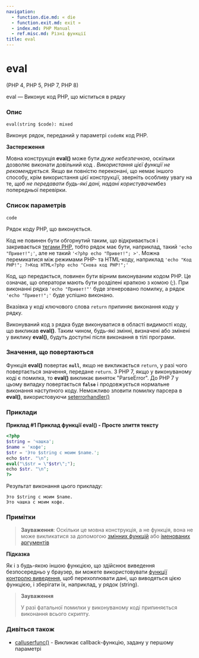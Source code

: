 ```yaml
---
navigation:
  - function.die.md: « die
  - function.exit.md: exit »
  - index.md: PHP Manual
  - ref.misc.md: Різні функції
title: eval
---
```

# eval

(PHP 4, PHP 5, PHP 7, PHP 8)

eval — Виконує код PHP, що міститься в рядку

### Опис

```methodsynopsis
eval(string $code): mixed
```

Виконує рядок, переданий у параметрі `code`як код PHP.

**Застереження**

Мовна конструкція **eval()** може бути *дуже небезпечною*, оскільки дозволяє виконати довільний код . *Використання цієї функції не рекомендується.* Якщо ви повністю переконані, що немає іншого способу, крім використання цієї конструкції, зверніть особливу увагу на те, *щоб не передавати будь-які дані, надані користувачем*без попередньої перевірки.

### Список параметрів

`code`

Рядок коду PHP, що виконується.

Код не повинен бути обгорнутий таким, що відкривається і закривається [тегами PHP](language.basic-syntax.phpmode.md), тобто рядок має бути, наприклад, такий `'echo "Привет!";'`, але не такий `'<?php echo "Привет!"; >'`. Можна перемикатися між режимами PHP- та HTML-коду, наприклад `'echo "Код PHP!"; ?>Код HTML<?php echo "Снова код PHP!";'`

Код, що передається, повинен бути вірним виконуваним кодом PHP. Це означає, що оператори мають бути розділені крапкою з комою (;). При виконанні рядка `'echo "Привет!"'` буде згенеровано помилку, а рядок `'echo "Привет!";'` буде успішно виконано.

Вказівка ​​у коді ключового слова `return` припиняє виконання коду у рядку.

Виконуваний код з рядка буде виконуватися в області видимості коду, що викликав **eval()**. Таким чином, будь-які змінні, визначені або змінені у виклику **eval()**, будуть доступні після виконання в тілі програми.

### Значення, що повертаються

Функція **eval()** повертає **`null`**, якщо не викликається `return`, у разі чого повертається значення, передане `return`. З PHP 7, якщо у виконуваному коді є помилка, то **eval()** викликає виняток "ParseError". До PHP 7 у цьому випадку повертається **`false`** і продовжується нормальне виконання наступного коду. Неможливо зловити помилку парсера в **eval()**, використовуючи [seterrorhandler()](function.set-error-handler.md)

### Приклади

**Приклад #1 Приклад функції **eval()** - Просте злиття тексту**

```php
<?php
$string = 'чашка';
$name = 'кофе';
$str = 'Это $string с моим $name.';
echo $str. "\n";
eval("\$str = \"$str\";");
echo $str. "\n";
?>
```

Результат виконання цього прикладу:

```
Это $string с моим $name.
Это чашка с моим кофе.
```

### Примітки

> **Зауваження**: Оскільки це мовна конструкція, а не функція, вона не може викликатися за допомогою [змінних функцій](functions.variable-functions.md) або [іменованих аргументів](functions.arguments.md#functions.named-arguments)

**Підказка**

Як і з будь-якою іншою функцією, що здійснює виведення безпосередньо у браузер, ви можете використовувати [функції контролю виведення](book.outcontrol.md), щоб перехоплювати дані, що виводяться цією функцією, і зберігати їх, наприклад, у рядок (string).

> **Зауваження**
> 
> У разі фатальної помилки у виконуваному коді припиняється виконання всього скрипту.

### Дивіться також

-   [calluserfunc()](function.call-user-func.md) - Викликає callback-функцію, задану у першому параметрі
